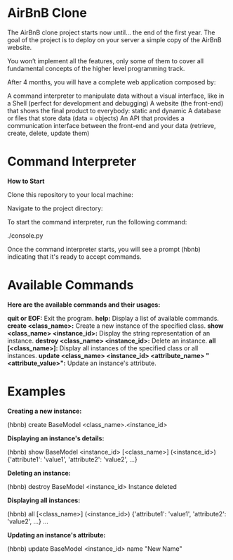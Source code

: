 # AirBnB Clone

The AirBnB clone project starts now until… the end of the first year. The goal of the project is to deploy on your server a simple copy of the AirBnB website.

You won’t implement all the features, only some of them to cover all fundamental concepts of the higher level programming track.

After 4 months, you will have a complete web application composed by:

A command interpreter to manipulate data without a visual interface, like in a Shell (perfect for development and debugging)
A website (the front-end) that shows the final product to everybody: static and dynamic
A database or files that store data (data = objects)
An API that provides a communication interface between the front-end and your data (retrieve, create, delete, update them)


# Command Interpreter

**How to Start**


Clone this repository to your local machine:


Navigate to the project directory:


To start the command interpreter, run the following command:


./console.py


Once the command interpreter starts, you will see a prompt (hbnb) indicating that it's ready to accept commands.


# Available Commands


**Here are the available commands and their usages:**


**quit or EOF:** Exit the program.
**help:** Display a list of available commands.
**create <class_name>:** Create a new instance of the specified class.
**show <class_name> <instance_id>:** Display the string representation of an instance.
**destroy <class_name> <instance_id>:** Delete an instance.
**all [<class_name>]:** Display all instances of the specified class or all instances.
**update <class_name> <instance_id> <attribute_name> "<attribute_value>":** Update an instance's attribute.


# Examples

**Creating a new instance:**


(hbnb) create BaseModel
<class_name>.<instance_id>


**Displaying an instance's details:**


(hbnb) show BaseModel <instance_id>
[<class_name>] (<instance_id>) {'attribute1': 'value1', 'attribute2': 'value2', ...}


**Deleting an instance:**


(hbnb) destroy BaseModel <instance_id>
Instance deleted


**Displaying all instances:**


(hbnb) all
[<class_name>] (<instance_id>) {'attribute1': 'value1', 'attribute2': 'value2', ...}
...


**Updating an instance's attribute:**



(hbnb) update BaseModel <instance_id> name "New Name"
